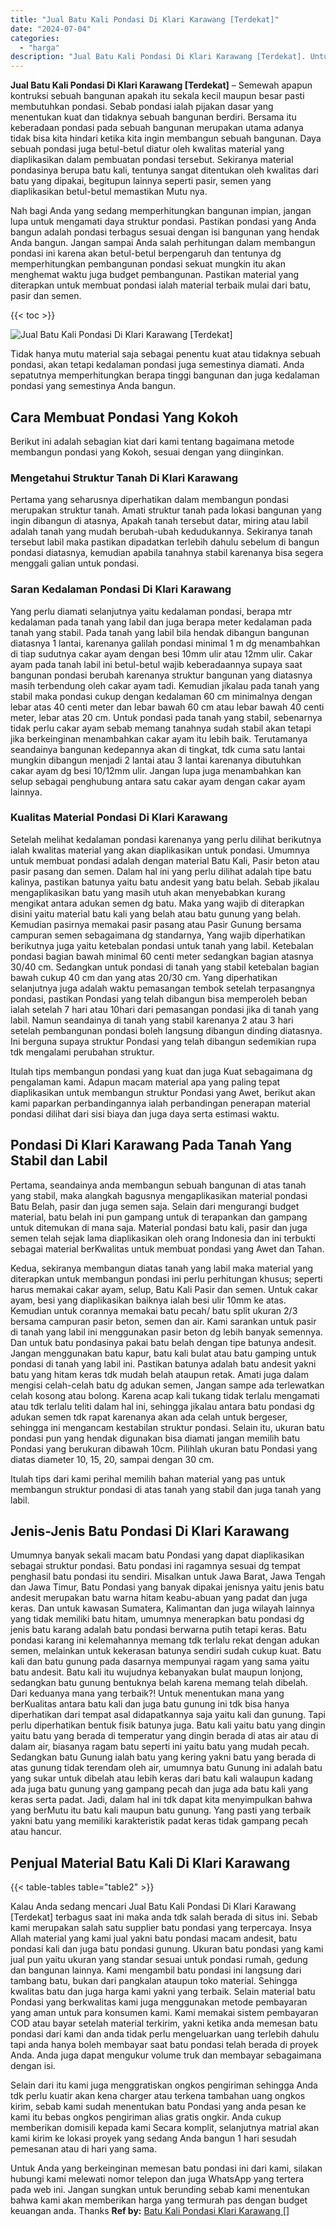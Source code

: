 ```yaml
---
title: "Jual Batu Kali Pondasi Di Klari Karawang [Terdekat]"
date: "2024-07-04"
categories: 
  - "harga"
description: "Jual Batu Kali Pondasi Di Klari Karawang [Terdekat]. Untuk Anda yang berkeinginan memesan batu pondasi ini dari kami, silakan hubungi kami melewati nomor tel..."
---
```


**Jual Batu Kali Pondasi Di Klari Karawang \[Terdekat\]** – Semewah apapun kontruksi sebuah bangunan apakah itu sekala kecil maupun besar pasti membutuhkan pondasi. Sebab pondasi ialah pijakan dasar yang menentukan kuat dan tidaknya sebuah bangunan berdiri. Bersama itu keberadaan pondasi pada sebuah bangunan merupakan utama adanya tidak bisa kita hindari ketika kita ingin membangun sebuah bangunan. Daya sebuah pondasi juga betul-betul diatur oleh kwalitas material yang diaplikasikan dalam pembuatan pondasi tersebut. Sekiranya material pondasinya berupa batu kali, tentunya sangat ditentukan oleh kwalitas dari batu yang dipakai, begitupun lainnya seperti pasir, semen yang diaplikasikan betul-betul memastikan Mutu nya.

Nah bagi Anda yang sedang memperhitungkan bangunan impian, jangan lupa untuk mengamati daya struktur pondasi. Pastikan pondasi yang Anda bangun adalah pondasi terbagus sesuai dengan isi bangunan yang hendak Anda bangun. Jangan sampai Anda salah perhitungan dalam membangun pondasi ini karena akan betul-betul berpengaruh dan tentunya dg memperhitungkan pembangunan pondasi sekuat mungkin itu akan menghemat waktu juga budget pembangunan. Pastikan material yang diterapkan untuk membuat pondasi ialah material terbaik mulai dari batu, pasir dan semen.

{{< toc >}}

![Jual Batu Kali Pondasi Di Klari Karawang [Terdekat]](/images/jual-batu-kali-16.png)

Tidak hanya mutu material saja sebagai penentu kuat atau tidaknya sebuah pondasi, akan tetapi kedalaman pondasi juga semestinya diamati. Anda sepatutnya memperhitungkan berapa tinggi bangunan dan juga kedalaman pondasi yang semestinya Anda bangun.

## Cara Membuat Pondasi Yang Kokoh

Berikut ini adalah sebagian kiat dari kami tentang bagaimana metode membangun pondasi yang Kokoh, sesuai dengan yang diinginkan.

### Mengetahui Struktur Tanah Di Klari Karawang

Pertama yang seharusnya diperhatikan dalam membangun pondasi merupakan struktur tanah. Amati struktur tanah pada lokasi bangunan yang ingin dibangun di atasnya, Apakah tanah tersebut datar, miring atau labil adalah tanah yang mudah berubah-ubah kedudukannya. Sekiranya tanah tersebut labil maka pastikan dipadatkan terlebih dahulu sebelum di bangun pondasi diatasnya, kemudian apabila tanahnya stabil karenanya bisa segera menggali galian untuk pondasi.

### Saran Kedalaman Pondasi Di Klari Karawang

Yang perlu diamati selanjutnya yaitu kedalaman pondasi, berapa mtr kedalaman pada tanah yang labil dan juga berapa meter kedalaman pada tanah yang stabil. Pada tanah yang labil bila hendak dibangun bangunan diatasnya 1 lantai, karenanya galilah pondasi minimal 1 m dg menambahkan di tiap sudutnya cakar ayam dengan besi 10mm ulir atau 12mm ulir. Cakar ayam pada tanah labil ini betul-betul wajib keberadaannya supaya saat bangunan pondasi berubah karenanya struktur bangunan yang diatasnya masih terbendung oleh cakar ayam tadi. Kemudian jikalau pada tanah yang stabil maka pondasi cukup dengan kedalaman 60 cm minimalnya dengan lebar atas 40 centi meter dan lebar bawah 60 cm atau lebar bawah 40 centi meter, lebar atas 20 cm. Untuk pondasi pada tanah yang stabil, sebenarnya tidak perlu cakar ayam sebab memang tanahnya sudah stabil akan tetapi jika berkeinginan menambahkan cakar ayam itu lebih baik. Terutamanya seandainya bangunan kedepannya akan di tingkat, tdk cuma satu lantai mungkin dibangun menjadi 2 lantai atau 3 lantai karenanya dibutuhkan cakar ayam dg besi 10/12mm ulir. Jangan lupa juga menambahkan kan selup sebagai penghubung antara satu cakar ayam dengan cakar ayam lainnya.

### Kualitas Material Pondasi Di Klari Karawang

Setelah melihat kedalaman pondasi karenanya yang perlu dilihat berikutnya ialah kwalitas material yang akan diaplikasikan untuk pondasi. Umumnya untuk membuat pondasi adalah dengan material Batu Kali, Pasir beton atau pasir pasang dan semen. Dalam hal ini yang perlu dilihat adalah tipe batu kalinya, pastikan batunya yaitu batu andesit yang batu belah. Sebab jikalau mengaplikasikan batu yang masih utuh akan menyebabkan kurang mengikat antara adukan semen dg batu. Maka yang wajib di diterapkan disini yaitu material batu kali yang belah atau batu gunung yang belah. Kemudian pasirnya memakai pasir pasang atau Pasir Gunung bersama campuran semen sebagaimana dg standarnya, Yang wajib diperhatikan berikutnya juga yaitu ketebalan pondasi untuk tanah yang labil. Ketebalan pondasi bagian bawah minimal 60 centi meter sedangkan bagian atasnya 30/40 cm. Sedangkan untuk pondasi di tanah yang stabil ketebalan bagian bawah cukup 40 cm dan yang atas 20/30 cm. Yang diperhatikan selanjutnya juga adalah waktu pemasangan tembok setelah terpasangnya pondasi, pastikan Pondasi yang telah dibangun bisa memperoleh beban ialah setelah 7 hari atau 10hari dari pemasangan pondasi jika di tanah yang labil. Namun seandainya di tanah yang stabil karenanya 2 atau 3 hari setelah pembangunan pondasi boleh langsung dibangun dinding diatasnya. Ini berguna supaya struktur Pondasi yang telah dibangun sedemikian rupa tdk mengalami perubahan struktur.

Itulah tips membangun pondasi yang kuat dan juga Kuat sebagaimana dg pengalaman kami. Adapun macam material apa yang paling tepat diaplikasikan untuk membangun struktur Pondasi yang Awet, berikut akan kami paparkan perbandingannya ialah perbandingan penerapan material pondasi dilihat dari sisi biaya dan juga daya serta estimasi waktu.

## Pondasi Di Klari Karawang Pada Tanah Yang Stabil dan Labil

Pertama, seandainya anda membangun sebuah bangunan di atas tanah yang stabil, maka alangkah bagusnya mengaplikasikan material pondasi Batu Belah, pasir dan juga semen saja. Selain dari mengurangi budget material, batu belah ini pun gampang untuk di terapankan dan gampang untuk ditemukan di mana saja. Material pondasi batu kali, pasir dan juga semen telah sejak lama diaplikasikan oleh orang Indonesia dan ini terbukti sebagai material berKwalitas untuk membuat pondasi yang Awet dan Tahan.

Kedua, sekiranya membangun diatas tanah yang labil maka material yang diterapkan untuk membangun pondasi ini perlu perhitungan khusus; seperti harus memakai cakar ayam, selup, Batu Kali Pasir dan semen. Untuk cakar ayam, besi yang diaplikasikan baiknya ialah besi ulir 10mm ke atas. Kemudian untuk corannya memakai batu pecah/ batu split ukuran 2/3 bersama campuran pasir beton, semen dan air. Kami sarankan untuk pasir di tanah yang labil ini menggunakan pasir beton dg lebih banyak semennya. Dan untuk batu pondasinya pakai batu belah dengan tipe batunya andesit. Jangan menggunakan batu kapur, batu kali bulat atau batu gamping untuk pondasi di tanah yang labil ini. Pastikan batunya adalah batu andesit yakni batu yang hitam keras tdk mudah belah ataupun retak. Amati juga dalam mengisi celah-celah batu dg adukan semen, Jangan sampe ada terlewatkan celah kosong atau bolong. Karena acap kali tukang tidak terlalu mengamati atau tdk terlalu teliti dalam hal ini, sehingga jikalau antara batu pondasi dg adukan semen tdk rapat karenanya akan ada celah untuk bergeser, sehingga ini mengancam kestabilan struktur pondasi. Selain itu, ukuran batu pondasi pun yang hendak digunakan bisa diamati jangan memilih batu Pondasi yang berukuran dibawah 10cm. Pilihlah ukuran batu Pondasi yang diatas diameter 10, 15, 20, sampai dengan 30 cm.

Itulah tips dari kami perihal memilih bahan material yang pas untuk membangun struktur pondasi di atas tanah yang stabil dan juga tanah yang labil.

## Jenis-Jenis Batu Pondasi Di Klari Karawang

Umumnya banyak sekali macam batu Pondasi yang dapat diaplikasikan sebagai struktur pondasi. Batu pondasi ini ragamnya sesuai dg tempat penghasil batu pondasi itu sendiri. Misalkan untuk Jawa Barat, Jawa Tengah dan Jawa Timur, Batu Pondasi yang banyak dipakai jenisnya yaitu jenis batu andesit merupakan batu warna hitam keabu-abuan yang padat dan juga keras. Dan untuk kawasan Sumatera, Kalimantan dan juga wilayah lainnya yang tidak memiliki batu hitam, umumnya menerapkan batu pondasi dg jenis batu karang adalah batu pondasi berwarna putih tetapi keras. Batu pondasi karang ini kelemahannya memang tdk terlalu rekat dengan adukan semen, melainkan untuk kekerasan batunya sendiri sudah cukup kuat. Batu kali dan batu gunung pada dasarnya mempunyai ragam yang sama yaitu batu andesit. Batu kali itu wujudnya kebanyakan bulat maupun lonjong, sedangkan batu gunung bentuknya belah karena memang telah dibelah. Dari keduanya mana yang terbaik?! Untuk menentukan mana yang berKualitas antara batu kali dan juga batu gunung ini tdk bisa hanya diperhatikan dari tempat asal didapatkannya saja yaitu kali dan gunung. Tapi perlu diperhatikan bentuk fisik batunya juga. Batu kali yaitu batu yang dingin yaitu batu yang berada di temperatur yang dingin berada di atas air atau di dalam air, biasanya ragam batu seperti ini yaitu batu yang mudah pecah. Sedangkan batu Gunung ialah batu yang kering yakni batu yang berada di atas gunung tidak terendam oleh air, umumnya batu Gunung ini adalah batu yang sukar untuk dibelah atau lebih keras dari batu kali walaupun kadang ada juga batu gunung yang gampang pecah dan juga ada batu kali yang keras serta padat. Jadi, dalam hal ini tdk dapat kita menyimpulkan bahwa yang berMutu itu batu kali maupun batu gunung. Yang pasti yang terbaik yakni batu yang memiliki karakteristik padat keras tidak gampang pecah atau hancur.

## Penjual Material Batu Kali Di Klari Karawang

{{< table-tables table="table2" >}}

Kalau Anda sedang mencari Jual Batu Kali Pondasi Di Klari Karawang \[Terdekat\] terbagus saat ini maka anda tdk salah berada di situs ini. Sebab kami merupakan salah satu supplier batu pondasi yang terpercaya. Insya Allah material yang kami jual yakni batu pondasi macam andesit, batu pondasi kali dan juga batu pondasi gunung. Ukuran batu pondasi yang kami jual pun yaitu ukuran yang standar sesuai untuk pondasi rumah, gedung dan bangunan lainnya. Kami mengambil batu pondasi ini langsung dari tambang batu, bukan dari pangkalan ataupun toko material. Sehingga kwalitas batu dan juga harga kami yakni yang terbaik. Selain material batu Pondasi yang berkwalitas kami juga menggunakan metode pembayaran yang aman untuk para konsumen kami. Kami memakai sistem pembayaran COD atau bayar setelah material terkirim, yakni ketika anda memesan batu pondasi dari kami dan anda tidak perlu mengeluarkan uang terlebih dahulu tapi anda hanya boleh membayar saat batu pondasi telah berada di proyek Anda. Anda juga dapat mengukur volume truk dan membayar sebagaimana dengan isi.

Selain dari itu kami juga menggratiskan ongkos pengiriman sehingga Anda tdk perlu kuatir akan kena charger atau terkena tambahan uang ongkos kirim, sebab kami sudah menentukan batu Pondasi yang anda pesan ke kami itu bebas ongkos pengiriman alias gratis ongkir. Anda cukup memberikan domisili kepada kami Secara komplit, selanjutnya matrial akan kami kirim ke lokasi proyek yang sedang Anda bangun 1 hari sesudah pemesanan atau di hari yang sama.

Untuk Anda yang berkeinginan memesan batu pondasi ini dari kami, silakan hubungi kami melewati nomor telepon dan juga WhatsApp yang tertera pada web ini. Jangan sungkan untuk berunding sebab kami menentukan bahwa kami akan memberikan harga yang termurah pas dengan budget keuangan anda. Thanks
**Ref by:** [Batu Kali Pondasi Klari Karawang []](https://id.wikipedia.org/wiki/Batu)

